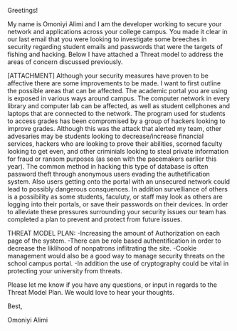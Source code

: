Greetings! 

My name is Omoniyi Alimi and I am the developer working to secure your network and applications across your college campus. You made it clear in our last email that you were looking to investigate some breeches in security regarding student emails and passwords that were the targets of fishing and hacking. Below I have attached a Threat model to address the areas of concern discussed previously. 

[ATTACHMENT]
Although your security measures have proven to be affective there are some improvements to be made. I want to first outline the possible areas that can be affected. 
The academic portal you are using is exposed in various ways around campus. The computer network in every library and computer lab can be affected, as well as student cellphones and laptops that are connected to the network. The program used for students to access grades has been compromised by a group of hackers looking to improve grades. Although this was the attack that alerted my team, other advesaries may be students looking to decrease/increase financial services, hackers who are looking to prove their abilities, scorned faculty looking to get even, and other criminials looking to steal private information for fraud or ransom purposes (as seen with the pacemakers earlier this year). The common method in hacking this type of database is often password theft through anonymous users evading the authetification system. Also users getting onto the portal with an unsecured network could lead to possibly dangerous consquences. In addition survelliance of others is a possibility as some students, faculuty, or staff may look as others are logging into their portals, or save their passwords on their devices. In order to alleviate these pressures surrounding your security issues our team has completed a plan to prevent and protect from future issues. 

THREAT MODEL PLAN: 
-Increasing the amount of Authorization on each page of the system. 
-There can be role based authentification in order to decrease the liklihood of nonpatrons inflitrating the site. 
-Cookie management would also be a good way to manage security threats on the school campus portal. 
-In addition the use of cryptography could be vital in protecting your university from threats. 

Please let me know if you have any questions, or input in regards to the Threat Model Plan. We would love to hear your thoughts. 

Best,

Omoniyi Alimi 
